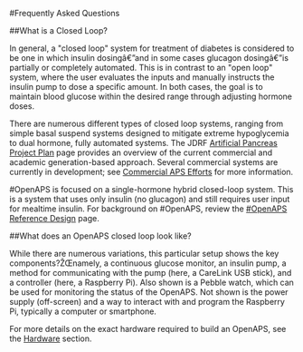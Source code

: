 #Frequently Asked Questions

##What is a Closed Loop? 

In general, a "closed loop" system for treatment of diabetes is considered to be one in which insulin dosingâ€”and in some cases glucagon dosingâ€”is partially or completely automated. This is in contrast to an "open loop" system, where the user evaluates the inputs and manually instructs the insulin pump to dose a specific amount. In both cases, the goal is to maintain blood glucose within the desired range through adjusting hormone doses.

There are numerous different types of closed loop systems, ranging from simple basal suspend systems designed to mitigate extreme hypoglycemia to dual hormone, fully automated systems. The JDRF [Artificial Pancreas Project Plan](http://jdrf.org/research/treat/artificial-pancreas-project/) page provides an overview of the current commercial and academic generation-based approach. Several commercial systems are currently in development; see [Commercial APS Efforts](../Other-projects/other-projects.md#commercial-aps-efforts) for more information.


\#OpenAPS is focused on a single-hormone hybrid closed-loop system. This is a system that uses only insulin (no glucagon) and still requires user input for mealtime insulin. For background on #OpenAPS, review the [\#OpenAPS Reference Design](http://openaps.org/open-artificial-pancreas-system-openaps-reference-design/) page.

##What does an OpenAPS closed loop look like?

While there are numerous variations, this particular setup shows the key components?ŽŒnamely, a continuous glucose monitor, an insulin pump, a method for communicating with the pump (here, a CareLink USB stick), and a controller (here, a Raspberry Pi). Also shown is a Pebble watch, which can be used for monitoring the status of the OpenAPS. Not shown is the power supply (off-screen) and a way to interact with and program the Raspberry Pi, typically a computer or smartphone.

For more details on the exact hardware required to build an OpenAPS, see the [Hardware](../Hardware/hardware.md) section.

